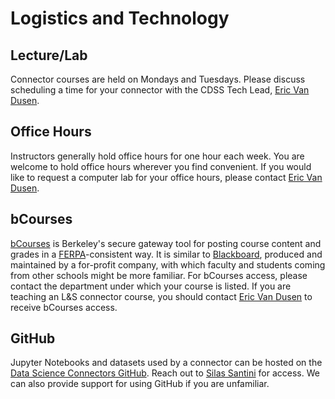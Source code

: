 # Logistics and  Technology

## Lecture/Lab

Connector courses are held on Mondays and Tuesdays. Please discuss scheduling a time for your connector with the CDSS Tech Lead, [Eric Van Dusen](mailto:ericvd@berkeley.edu).

## Office Hours

Instructors generally hold office hours for one hour each week. You are welcome to hold office hours wherever you find convenient. If you would like to request a computer lab for your office hours, please contact [Eric Van Dusen](mailto:ericvd@berkeley.edu).

## bCourses

[bCourses](https://bcourses.berkeley.edu/) is Berkeley's secure gateway tool for posting course content and grades in a [FERPA](http://registrar.berkeley.edu/academic-policies-procedures/ferpa)-consistent way. It is similar to [Blackboard](http://www.blackboard.com/), produced and maintained by a for-profit company, with which faculty and students coming from other schools might be more familiar. For bCourses access, please contact the department under which your course is listed. If you are teaching an L&S connector course, you should contact [Eric Van Dusen](mailto:ericvd@berkeley.edu) to receive bCourses access.

## GitHub

Jupyter Notebooks and datasets used by a connector can be hosted on the [Data Science Connectors GitHub](https://github.com/ds-connectors). Reach out to [Silas Santini](mailto:silascs@berkeley.edu) for access. We can also provide support for using GitHub if you are unfamiliar.

